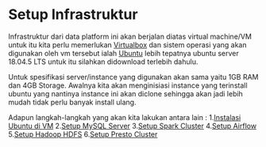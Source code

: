 # Setup Infrastruktur

Infrastruktur dari data platform ini akan berjalan diatas virtual machine/VM untuk itu kita perlu memerlukan [Virtualbox](https://www.virtualbox.org) dan sistem operasi yang akan digunakan oleh vm tersebut ialah [Ubuntu](https://releases.ubuntu.com) lebih tepatnya ubuntu server 18.04.5 LTS untuk itu silahkan didownload terlebih dahulu.

Untuk spesifikasi server/instance yang digunakan akan sama yaitu 1GB RAM dan 4GB Storage. Awalnya kita akan menginisiasi instance yang terinstall ubuntu yang nantinya instance ini akan diclone sehingga akan jadi lebih mudah tidak perlu banyak install ulang.

Adapun langkah-langkah yang akan kita lakukan antara lain :
1.[Instalasi Ubuntu di VM](http://google.com)
2.[Setup MySQL Server](http://google.com)
3.[Setup Spark Cluster](http://google.com)
4.[Setup Airflow](http://google.com)
5.[Setup Hadoop HDFS](http://google.com)
6.[Setup Presto Cluster](http://google.com)

